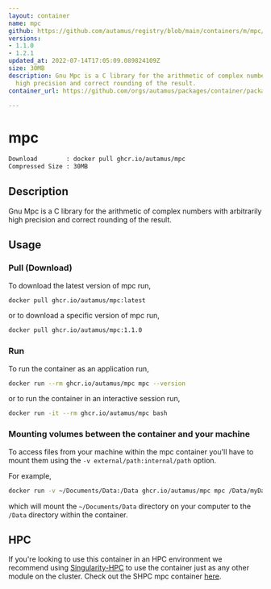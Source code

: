 ```yaml
---
layout: container
name: mpc
github: https://github.com/autamus/registry/blob/main/containers/m/mpc/spack.yaml
versions:
- 1.1.0
- 1.2.1
updated_at: 2022-07-14T17:05:09.089824109Z
size: 30MB
description: Gnu Mpc is a C library for the arithmetic of complex numbers with arbitrarily
  high precision and correct rounding of the result.
container_url: https://github.com/orgs/autamus/packages/container/package/mpc

---
```

# mpc
```bash 
Download        : docker pull ghcr.io/autamus/mpc
Compressed Size : 30MB
```

## Description
Gnu Mpc is a C library for the arithmetic of complex numbers with arbitrarily high precision and correct rounding of the result.

## Usage
### Pull (Download)
To download the latest version of mpc run,

```bash
docker pull ghcr.io/autamus/mpc:latest
```

or to download a specific version of mpc run,

```bash
docker pull ghcr.io/autamus/mpc:1.1.0
```
### Run
To run the container as an application run,
```bash
docker run --rm ghcr.io/autamus/mpc mpc --version
```

or to run the container in an interactive session run,
```bash
docker run -it --rm ghcr.io/autamus/mpc bash
```

### Mounting volumes between the container and your machine
To access files from your machine within the mpc container you'll have to mount them using the `-v external/path:internal/path` option.

For example,
```bash
docker run -v ~/Documents/Data:/Data ghcr.io/autamus/mpc mpc /Data/myData.csv
```
which will mount the `~/Documents/Data` directory on your computer to the `/Data` directory within the container.

## HPC
If you're looking to use this container in an HPC environment we recommend using [Singularity-HPC](https://singularity-hpc.readthedocs.io) to use the container just as any other module on the cluster. Check out the SHPC mpc container [here](https://singularityhub.github.io/singularity-hpc/r/ghcr.io-autamus-mpc/).